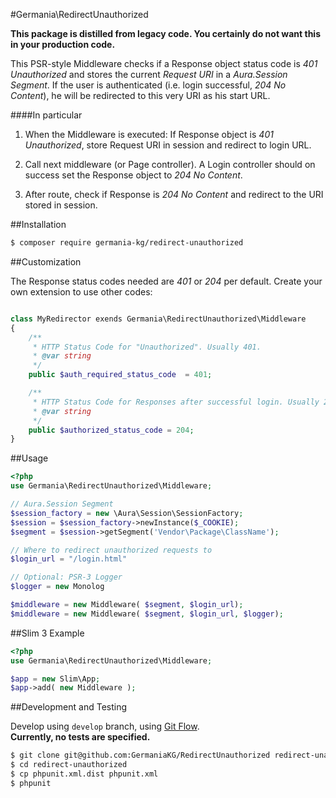 #Germania\RedirectUnauthorized

**This package is distilled from legacy code. You certainly do not want this in your production code.**

This PSR-style Middleware checks if a Response object status code is *401 Unauthorized* and stores the current *Request URI* in a *Aura.Session Segment*. If the user is authenticated (i.e. login successful, *204 No Content*), he will be redirected to this very URI as his start URL. 

####In particular

1. When the Middleware is executed: If Response object is *401 Unauthorized*, store Request URI in session and redirect to login URL.

2. Call next middleware (or Page controller). A Login controller should on success set the Response object to *204 No Content*.

3. After route, check if Response is *204 No Content* and redirect to the URI stored in session.



##Installation

```bash
$ composer require germania-kg/redirect-unauthorized
```



##Customization

The Response status codes needed are *401* or *204* per default. Create your own extension to use other codes:

```php

class MyRedirector exends Germania\RedirectUnauthorized\Middleware
{
    /**
     * HTTP Status Code for "Unauthorized". Usually 401.
     * @var string
     */
    public $auth_required_status_code  = 401;

    /**
     * HTTP Status Code for Responses after successful login. Usually 204.
     * @var string
     */
    public $authorized_status_code = 204;
}
```


##Usage

```php
<?php
use Germania\RedirectUnauthorized\Middleware;

// Aura.Session Segment
$session_factory = new \Aura\Session\SessionFactory;
$session = $session_factory->newInstance($_COOKIE);
$segment = $session->getSegment('Vendor\Package\ClassName');

// Where to redirect unauthorized requests to
$login_url = "/login.html"

// Optional: PSR-3 Logger
$logger = new Monolog

$middleware = new Middleware( $segment, $login_url);
$middleware = new Middleware( $segment, $login_url, $logger);

```


##Slim 3 Example

```php
<?php
use Germania\RedirectUnauthorized\Middleware;

$app = new Slim\App;
$app->add( new Middleware ); 
```

##Development and Testing

Develop using `develop` branch, using [Git Flow](https://github.com/nvie/gitflow).   
**Currently, no tests are specified.**

```bash
$ git clone git@github.com:GermaniaKG/RedirectUnauthorized redirect-unauthorized
$ cd redirect-unauthorized
$ cp phpunit.xml.dist phpunit.xml
$ phpunit
```
